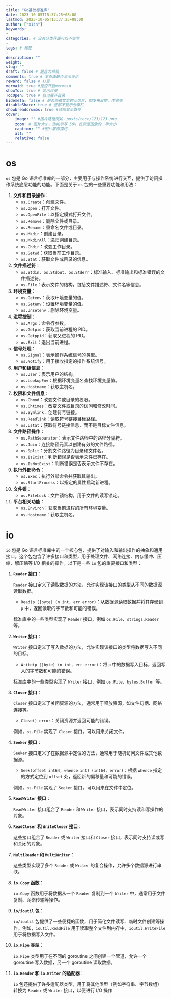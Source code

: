 ```yaml
---
title: "Go基础标准库"
date: 2023-10-05T15:37:25+08:00
lastmod: 2023-10-05T15:37:25+08:00
author: ["x14n"]
keywords: 
- 
categories: # 没有分类界面可以不填写
- 
tags: # 标签
- 
description: ""
weight:
slug: ""
draft: false # 是否为草稿
comments: true # 本页面是否显示评论
reward: false # 打赏
mermaid: true #是否开启mermaid
showToc: true # 显示目录
TocOpen: true # 自动展开目录
hidemeta: false # 是否隐藏文章的元信息，如发布日期、作者等
disableShare: true # 底部不显示分享栏
showbreadcrumbs: true #顶部显示路径
cover:
    image: "" #图片路径例如：posts/tech/123/123.png
    zoom: # 图片大小，例如填写 50% 表示原图像的一半大小
    caption: "" #图片底部描述
    alt: ""
    relative: false
---
```




# os

`os` 包是 Go 语言标准库的一部分，主要用于与操作系统进行交互，提供了访问操作系统底层功能的功能。下面是关于 `os` 包的一些重要功能和用法：

1. **文件和目录操作**：
   - `os.Create`：创建文件。
   - `os.Open`：打开文件。
   - `os.OpenFile`：以指定模式打开文件。
   - `os.Remove`：删除文件或目录。
   - `os.Rename`：重命名文件或目录。
   - `os.Mkdir`：创建目录。
   - `os.MkdirAll`：递归创建目录。
   - `os.Chdir`：改变工作目录。
   - `os.Getwd`：获取当前工作目录。
   - `os.Stat`：获取文件或目录的信息。
2. **文件描述符**：
   - `os.Stdin`、`os.Stdout`、`os.Stderr`：标准输入、标准输出和标准错误的文件描述符。
   - `os.File`：表示文件的结构，包括文件描述符、文件名等信息。
3. **环境变量**：
   - `os.Getenv`：获取环境变量的值。
   - `os.Setenv`：设置环境变量的值。
   - `os.Unsetenv`：删除环境变量。
4. **进程控制**：
   - `os.Args`：命令行参数。
   - `os.Getpid`：获取当前进程的 PID。
   - `os.Getppid`：获取父进程的 PID。
   - `os.Exit`：退出当前进程。
5. **信号处理**：
   - `os.Signal`：表示操作系统信号的类型。
   - `os.Notify`：用于接收指定的操作系统信号。
6. **用户和组信息**：
   - `os.User`：表示用户的结构。
   - `os.LookupEnv`：根据环境变量名查找环境变量值。
   - `os.Hostname`：获取主机名。
7. **权限和文件信息**：
   - `os.Chmod`：改变文件或目录的权限。
   - `os.Chtimes`：改变文件或目录的访问和修改时间。
   - `os.Symlink`：创建符号链接。
   - `os.Readlink`：读取符号链接目标路径。
   - `os.Lstat`：获取符号链接信息，而不是目标文件信息。
8. **文件路径操作**：
   - `os.PathSeparator`：表示文件路径中的路径分隔符。
   - `os.Join`：连接路径元素以创建有效的文件路径。
   - `os.Split`：分割文件路径为目录和文件名。
   - `os.IsExist`：判断错误是否表示文件已存在。
   - `os.IsNotExist`：判断错误是否表示文件不存在。
9. **执行外部命令**：
   - `os.Exec`：执行外部命令并获取其输出。
   - `os.StartProcess`：以指定的属性启动新进程。
10. **文件锁**：
    - `os.FileLock`：文件锁结构，用于文件的读写锁定。
11. **平台相关功能**：
    - `os.Environ`：获取当前进程的所有环境变量。
    - `os.Hostname`：获取主机名。



# io

`io` 包是 Go 语言标准库中的一个核心包，提供了对输入和输出操作的抽象和通用接口。这个包包含了许多接口和类型，用于处理文件、网络连接、内存缓冲、压缩、解压缩等 I/O 相关的操作。以下是一些 `io` 包的重要接口和类型：

1. **`Reader` 接口**：

   `Reader` 接口定义了读取数据的方法，允许实现该接口的类型从不同的数据源读取数据。

   - `Read(p []byte) (n int, err error)`：从数据源读取数据并将其存储到 `p` 中，返回读取的字节数和可能的错误。

   标准库中的一些类型实现了 `Reader` 接口，例如 `os.File`、`strings.Reader` 等。

2. **`Writer` 接口**：

   `Writer` 接口定义了写入数据的方法，允许实现该接口的类型将数据写入不同的目标。

   - `Write(p []byte) (n int, err error)`：将 `p` 中的数据写入目标，返回写入的字节数和可能的错误。

   标准库中的一些类型实现了 `Writer` 接口，例如 `os.File`、`bytes.Buffer` 等。

3. **`Closer` 接口**：

   `Closer` 接口定义了关闭资源的方法，通常用于释放资源，如文件句柄、网络连接等。

   - `Close() error`：关闭资源并返回可能的错误。

   例如，`os.File` 实现了 `Closer` 接口，可以用来关闭文件。

4. **`Seeker` 接口**：

   `Seeker` 接口定义了在数据源中定位的方法，通常用于随机访问文件或其他数据源。

   - `Seek(offset int64, whence int) (int64, error)`：根据 `whence` 指定的方式定位到 `offset` 处，返回新的偏移量和可能的错误。

   例如，`os.File` 实现了 `Seeker` 接口，可以用来在文件中定位。

5. **`ReadWriter` 接口**：

   `ReadWriter` 接口组合了 `Reader` 和 `Writer` 接口，表示同时支持读和写操作的对象。

6. **`ReadCloser` 和 `WriteCloser` 接口**：

   这些接口组合了 `Reader` 或 `Writer` 接口和 `Closer` 接口，表示同时支持读或写和关闭的对象。

7. **`MultiReader` 和 `MultiWriter`**：

   这些类型实现了多个 `Reader` 或 `Writer` 的复合操作，允许多个数据源进行串联。

8. **`io.Copy` 函数**：

   `io.Copy` 函数用于将数据从一个 `Reader` 复制到一个 `Writer` 中，通常用于文件复制、网络传输等操作。

9. **`io/ioutil` 包**：

   `io/ioutil` 包提供了一些便捷的函数，用于简化文件读写、临时文件创建等操作。例如，`ioutil.ReadFile` 用于读取整个文件到内存中，`ioutil.WriteFile` 用于将数据写入文件。

10. **`io.Pipe` 类型**：

    `io.Pipe` 类型用于在不同的 goroutine 之间创建一个管道，允许一个 goroutine 写入数据，另一个 goroutine 读取数据。

11. **`io.Reader` 和 `io.Writer` 的适配器**：

    `io` 包还提供了许多适配器类型，用于将其他类型（例如字符串、字节数组）转换为 `Reader` 或 `Writer` 接口，以便进行 I/O 操作
